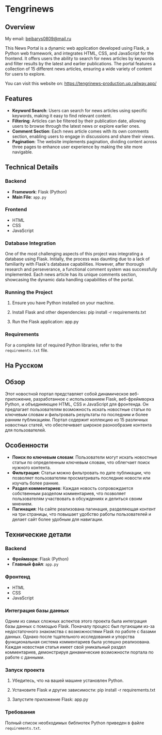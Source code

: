 # Tengrinews

## Overview
My email: beibarys0809@mail.ru

This News Portal is a dynamic web application developed using Flask, a Python web framework, and integrates HTML, CSS, and JavaScript for the frontend. It offers users the ability to search for news articles by keywords and filter results by the latest and earlier publications. The portal features a collection of 15 different news articles, ensuring a wide variety of content for users to explore.

You can visit this website on: https://tengrinews-production.up.railway.app/

## Features
- **Keyword Search**: Users can search for news articles using specific keywords, making it easy to find relevant content.
- **Filtering**: Articles can be filtered by their publication date, allowing users to browse through the latest news or explore earlier ones.
- **Comment Section**: Each news article comes with its own comments section, enabling users to engage in discussions and share their views.
- **Pagination**: The website implements pagination, dividing content across three pages to enhance user experience by making the site more navigable.

## Technical Details

### Backend
- **Framework**: Flask (Python)
- **Main File**: `app.py`

### Frontend
- HTML
- CSS
- JavaScript

### Database Integration
One of the most challenging aspects of this project was integrating a database using Flask. Initially, the process was daunting due to a lack of familiarity with Flask's database capabilities. However, after thorough research and perseverance, a functional comment system was successfully implemented. Each news article has its unique comments section, showcasing the dynamic data handling capabilities of the portal.

### Running the Project

1. Ensure you have Python installed on your machine.
2. Install Flask and other dependencies:
    pip install -r requirements.txt
    
3. Run the Flask application:
    app.py
    


### Requirements
For a complete list of required Python libraries, refer to the `requirements.txt` file.








## На Русском

## Обзор
Этот новостной портал представляет собой динамическое веб-приложение, разработанное с использованием Flask, веб-фреймворка Python, и объединяющее HTML, CSS и JavaScript для фронтенда. Он предлагает пользователям возможность искать новостные статьи по ключевым словам и фильтровать результаты по последним и более ранним публикациям. Портал содержит коллекцию из 15 различных новостных статей, что обеспечивает широкое разнообразие контента для пользователей.
## Особенности
- **Поиск по ключевым словам**: Пользователи могут искать новостные статьи по определенным ключевым словам, что облегчает поиск нужного контента.
- **Фильтрация**: Статьи можно фильтровать по дате публикации, что позволяет пользователям просматривать последние новости или изучать более ранние.
- **Раздел комментариев**: Каждая новость сопровождается собственным разделом комментариев, что позволяет пользователям участвовать в обсуждениях и делиться своим мнением.
- **Пагинация**: На сайте реализована пагинация, разделяющая контент на три страницы, что повышает удобство работы пользователей и делает сайт более удобным для навигации.
## Технические детали

### Backend
- **Фреймворк**: Flask (Python)
- **Главный файл**: `app.py`
### Фронтенд
- HTML
- CSS
- JavaScript

### Интеграция базы данных
Одним из самых сложных аспектов этого проекта была интеграция базы данных с помощью Flask. Поначалу процесс был пугающим из-за недостаточного знакомства с возможностями Flask по работе с базами данных. Однако после тщательного исследования и упорства функциональная система комментариев была успешно реализована. Каждая новостная статья имеет свой уникальный раздел комментариев, демонстрируя динамические возможности портала по работе с данными.
### Запуск проекта
1. Убедитесь, что на вашей машине установлен Python.
2. Установите Flask и другие зависимости:
    pip install -r requirements.txt
    
3. Запустите приложение Flask:
    app.py
    

### Требования
Полный список необходимых библиотек Python приведен в файле `requirements.txt`.


